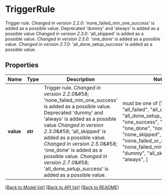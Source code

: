 <!--
 Licensed to the Apache Software Foundation (ASF) under one
 or more contributor license agreements.  See the NOTICE file
 distributed with this work for additional information
 regarding copyright ownership.  The ASF licenses this file
 to you under the Apache License, Version 2.0 (the
 "License"); you may not use this file except in compliance
 with the License.  You may obtain a copy of the License at

   http://www.apache.org/licenses/LICENSE-2.0

 Unless required by applicable law or agreed to in writing,
 software distributed under the License is distributed on an
 "AS IS" BASIS, WITHOUT WARRANTIES OR CONDITIONS OF ANY
 KIND, either express or implied.  See the License for the
 specific language governing permissions and limitations
 under the License.
 -->

# TriggerRule

Trigger rule.  *Changed in version 2.2.0*&#58; 'none_failed_min_one_success' is added as a possible value. Deprecated 'dummy' and 'always' is added as a possible value  *Changed in version 2.3.0*&#58; 'all_skipped' is added as a possible value.  *Changed in version 2.5.0*&#58; 'one_done' is added as a possible value.  *Changed in version 2.7.0*&#58; 'all_done_setup_success' is added as a possible value. 

## Properties
Name | Type | Description | Notes
------------ | ------------- | ------------- | -------------
**value** | **str** | Trigger rule.  *Changed in version 2.2.0*&amp;#58; &#39;none_failed_min_one_success&#39; is added as a possible value. Deprecated &#39;dummy&#39; and &#39;always&#39; is added as a possible value  *Changed in version 2.3.0*&amp;#58; &#39;all_skipped&#39; is added as a possible value.  *Changed in version 2.5.0*&amp;#58; &#39;one_done&#39; is added as a possible value.  *Changed in version 2.7.0*&amp;#58; &#39;all_done_setup_success&#39; is added as a possible value.  |  must be one of ["all_success", "all_failed", "all_done", "all_done_setup_success", "one_success", "one_failed", "one_done", "none_failed", "none_skipped", "none_failed_or_skipped", "none_failed_min_one_success", "dummy", "all_skipped", "always", ]

[[Back to Model list]](../README.md#documentation-for-models) [[Back to API list]](../README.md#documentation-for-api-endpoints) [[Back to README]](../README.md)


